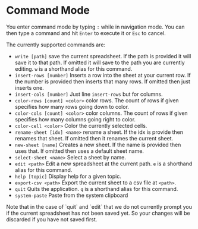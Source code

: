 # Command Mode

You enter command mode by typing `:` while in navigation mode. You can then
type a command and hit `Enter` to execute it or `Esc` to cancel.

The currently supported commands are:

* `write [path]` save the current spreadsheet. If the path is provided it will save it to that path. If omitted it will save to the path you are currently editing. `w` is a shorthand alias for this command.
* `insert-rows [number]` Inserts a row into the sheet at your current row. If the number is provided then inserts that many rows. If omitted then just inserts one.
* `insert-cols [number]` Just line `insert-rows` but for columns.
* `color-rows [count] <color>` color rows. The count of rows if given specifies how many rows going down to color. 
* `color-cols [count] <color>` color columns. The count of rows if given specifies how many columns going right to color.
* `color-cell <color>` Color the currently selected cells.
* `rename-sheet [idx] <name>` rename a sheet. If the idx is provide then renames that sheet. If omitted then it renames the current sheet.
* `new-sheet [name]` Creates a new sheet. If the name is provided then uses that. If omitted then uses a default sheet name.
* `select-sheet <name>` Select a sheet by name.
* `edit <path>` Edit a new spreadsheet at the current path. `e` is a shorthand alias for this command.
* `help [topic]` Display help for a given topic.
* `export-csv <path>` Export the current sheet to a csv file at `<path>`.
* `quit` Quits the application. `q` is a shorthand alias for this command.
* `system-paste` Paste from the system clipboard

<aside>Note that in the case of `quit` and `edit` that we do not currently
prompt you if the current spreadsheet has not been saved yet. So your changes
will be discarded if you have not saved first.</aside>

